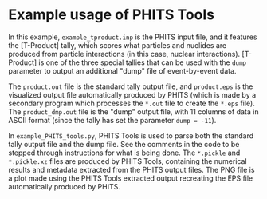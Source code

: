 # Example usage of PHITS Tools

In this example, `example_tproduct.inp` is the PHITS input file, and it features 
the [T-Product] tally, which scores what particles and nuclides are produced from particle 
interactions (in this case, nuclear interactions). [T-Product] is one of the 
three special tallies that can be used with the `dump` parameter to output 
an additional "dump" file of event-by-event data.

The `product.out` file is the standard tally output file, and `product.eps` is the 
visualized output file automatically produced by PHITS (which is made by a 
secondary program which processes the `*.out` file to create the `*.eps` file). 
The `product_dmp.out` file is the "dump" output file, with 11 columns of data 
in ASCII format (since the tally has set the parameter `dump = -11`).

In `example_PHITS_tools.py`, PHITS Tools is used to parse both the standard 
tally output file and the dump file.  See the comments in the code to be 
stepped through instructions for what is being done.  The `*.pickle` and 
`*.pickle.xz` files are produced by PHITS Tools, containing the numerical results
and metadata extracted from the PHITS output files.  The PNG file is a plot 
made using the PHITS Tools extracted output recreating the EPS file automatically 
produced by PHITS.
